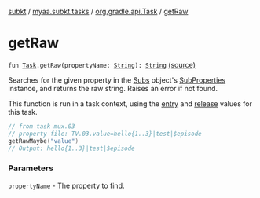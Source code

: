 [subkt](../../index.md) / [myaa.subkt.tasks](../index.md) / [org.gradle.api.Task](index.md) / [getRaw](./get-raw.md)

# getRaw

`fun `[`Task`](https://docs.gradle.org/current/javadoc/org/gradle/api/Task.html)`.getRaw(propertyName: `[`String`](https://kotlinlang.org/api/latest/jvm/stdlib/kotlin/-string/index.html)`): `[`String`](https://kotlinlang.org/api/latest/jvm/stdlib/kotlin/-string/index.html) [(source)](https://github.com/Myaamori/SubKt/blob/0.1.11/src/main/kotlin/myaa/subkt/tasks/plugin.kt#L259)

Searches for the given property in the [Subs](../-subs/index.md) object's [SubProperties](../-sub-properties/index.md) instance,
and returns the raw string.
Raises an error if not found.

This function is run in a task context, using the [entry](entry.md) and [release](release.md) values for this task.

``` kotlin
// from task mux.03
// property file: TV.03.value=hello{1..3}|test|$episode
getRawMaybe("value")
// Output: hello{1..3}|test|$episode
```

### Parameters

`propertyName` - The property to find.